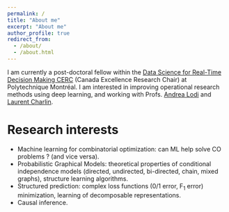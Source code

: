 ```yaml
---
permalink: /
title: "About me"
excerpt: "About me"
author_profile: true
redirect_from: 
  - /about/
  - /about.html
---
```


I am currently a post-doctoral fellow within the [Data Science for Real-Time Decision Making CERC](http://cerc-datascience.polymtl.ca) (Canada Excellence Research Chair) at Polytechnique Montréal. I am interested in improving operational research methods using deep learning, and working with Profs. [Andrea Lodi](http://cerc-datascience.polymtl.ca/person/dr-andrea-lodi/) and [Laurent Charlin](http://cerc-datascience.polymtl.ca/person/laurent-charlin/).

Research interests
======

* Machine learning for combinatorial optimization: can ML help solve CO problems ? (and vice versa).
* Probabilistic Graphical Models: theoretical properties of conditional independence models (directed, undirected, bi-directed, chain, mixed graphs), structure learning algorithms.
* Structured prediction: complex loss functions (0/1 error, F<sub>1</sub> error) minimization, learning of decomposable representations.
* Causal inference.
